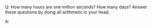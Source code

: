 Q: How many hours are one million seconds? How many days? Answer these questions
by doing all arithmetic in your head.

A:
